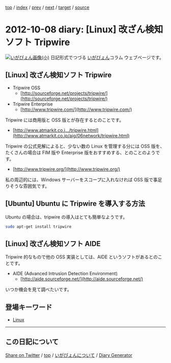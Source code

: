 [top](../index.html) 
 / [index](index.html) 
 / [prev](https://igapyon.github.io/diary/2012/ig121007.html) 
 / [next](https://igapyon.github.io/diary/2012/ig121009.html) 
 / [target](https://igapyon.github.io/diary/2012/ig121008.html) 
 / [source](https://github.com/igapyon/diary/blob/gh-pages/2012/ig121008.html.src.md) 

2012-10-08 diary: [Linux] 改ざん検知ソフト Tripwire
=====================================================================================================
[![いがぴょん画像(小)](https://igapyon.github.io/diary/images/iga200306s.jpg "いがぴょん")](https://igapyon.github.io/diary/memo/memoigapyon.html) 日記形式でつづる [いがぴょん](https://igapyon.github.io/diary/memo/memoigapyon.html)コラム ウェブページです。

## [Linux] 改ざん検知ソフト Tripwire


* Tripwire OSS
  * [http://sourceforge.net/projects/tripwire/](http://sourceforge.net/projects/tripwire/)
* Tripwire Enterprise
  * [http://www.tripwire.com/](http://www.tripwire.com/)

Tripwire には商用版と OSS 版とが存在するとのことです。

* [http://www.atmarkit.co.j.../tripwire.html](http://www.atmarkit.co.jp/aig/06network/tripwire.html)

Tripwire の公式見解によると、少ない数の Linux を管理する分には OSS 版を、たくさんの場合は FIM 版や Enterprise 版をおすすめする、とのことのようです。

* [http://www.tripwire.org/](http://www.tripwire.org/)

私の周辺的には、Windows サーバーをスコープに入れなければ OSS 版で事足りそうな雰囲気です。


## [Ubuntu] Ubuntu に Tripwire を導入する方法

Ubuntu の場合は、tripwire の導入はとても簡単なようです。

```sh
sudo apt-get install tripwire
```



## [Linux] 改ざん検知ソフト AIDE

Tripwire 的なもので他の OSS 実装としては、AIDE というソフトがあるとのことです。

* AIDE (Advanced Intrusion Detection Environment)
  * [http://aide.sourceforge.net/](http://aide.sourceforge.net/)

いつか機会を見て調べたいです。


## 登場キーワード

* [Linux](../keyword/linux.html)

----------------------------------------------------------------------------------------------------

## この日記について

[Share on Twitter](https://twitter.com/intent/tweet?hashtags=igapyon%2Cdiary%2C%E3%81%84%E3%81%8C%E3%81%B4%E3%82%87%E3%82%93%2CLinux&text=%5BLinux%5D+%E6%94%B9%E3%81%96%E3%82%93%E6%A4%9C%E7%9F%A5%E3%82%BD%E3%83%95%E3%83%88+Tripwire&url=https%3A%2F%2Figapyon.github.io%2Fdiary%2F2012%2Fig121008.html) / [top](../index.html) / [いがぴょんについて](https://igapyon.github.io/diary/memo/memoigapyon.html) / [Diary Generator](https://github.com/igapyon/igapyonv3)
